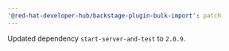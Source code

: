 ```yaml
---
'@red-hat-developer-hub/backstage-plugin-bulk-import': patch
---
```


Updated dependency `start-server-and-test` to `2.0.9`.
